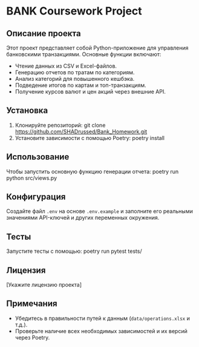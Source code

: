 # BANK Coursework Project

## Описание проекта

Этот проект представляет собой Python-приложение для управления банковскими транзакциями. Основные функции включают:
- Чтение данных из CSV и Excel-файлов.
- Генерацию отчетов по тратам по категориям.
- Анализ категорий для повышенного кешбэка.
- Подведение итогов по картам и топ-транзакциям.
- Получение курсов валют и цен акций через внешние API.

## Установка

1. Клонируйте репозиторий: git clone https://github.com/SHADrussed/Bank_Homework.git
2. Установите зависимости с помощью Poetry: poetry install

## Использование

Чтобы запустить основную функцию генерации отчета:
poetry run python src/views.py

## Конфигурация

Создайте файл `.env` на основе `.env.example` и заполните его реальными значениями API-ключей и других переменных окружения.

## Тесты

Запустите тесты с помощью:
poetry run pytest tests/


## Лицензия

[Укажите лицензию проекта]

## Примечания

- Убедитесь в правильности путей к данным (`data/operations.xlsx` и т.д.).
- Проверьте наличие всех необходимых зависимостей и их версий через Poetry.